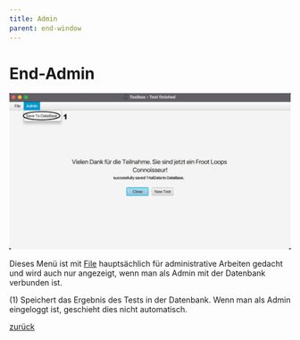 ```yaml
---
title: Admin
parent: end-window
---
```

# End-Admin

![End-Admin](resources/ToolBoxEndAdmin.png)

Dieses Menü ist mit [File](end-file.md) hauptsächlich für administrative Arbeiten gedacht und wird auch nur angezeigt, wenn man als Admin mit der Datenbank verbunden ist.

(1) Speichert das Ergebnis des Tests in der Datenbank. Wenn man als Admin eingeloggt ist, geschieht dies nicht automatisch.

[zurück](toolbox.md)